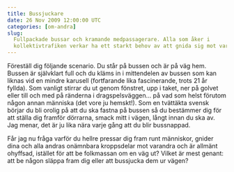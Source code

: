 ```yaml
---
title: Bussjuckare
date: 26 Nov 2009 12:00:00 UTC
categories: [om-andra]
slug:
  Fullpackade bussar och kramande medpassagerare. Alla som åker i
  kollektivtrafiken verkar ha ett starkt behov av att gnida sig mot varandra…
---
```


Föreställ dig följande scenario. Du står på bussen och är på väg hem. Bussen är självklart full och du kläms in i mittendelen av bussen som kan liknas vid en mindre karusell (fortfarande lika fascinerande, trots 21 år fyllda). Som vanligt stirrar du ut genom fönstret, upp i taket, ner på golvet eller till och med på ränderna i dragspelsväggen… på vad som helst förutom någon annan människa (det vore ju hemskt!). Som en tvättäkta svensk börjar du bli orolig på att du ska fastna på bussen så du bestämmer dig för att ställa dig framför dörrarna, smack mitt i vägen, långt innan du ska av. Jag menar, det är ju lika nära varje gång att du blir bussnappad.

Får jag nu fråga varför du hellre pressar dig fram runt människor, gnider dina och alla andras onämnbara kroppsdelar mot varandra och är allmänt ohyffsad, istället för att be folkmassan om en väg ut? Vilket är mest genant: att be någon släppa fram dig eller att bussjucka dem ur vägen?
